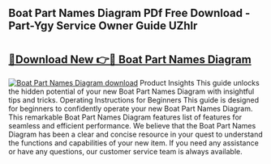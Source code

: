 ## Boat Part Names Diagram PDf Free Download - Part-Ygy Service Owner Guide UZhlr

# <h2><a href="http://dfkme2.blite.top/?on=Boat+Part+Names+Diagram">🔗Download New 👉🔴 Boat Part Names Diagram</a></h2>

[![Boat Part Names Diagram download](https://i.imgur.com/lujVjoI.png)](http://dfkme2.blite.top/?on=Boat+Part+Names+Diagram)
Product Insights This guide unlocks the hidden potential of your new Boat Part Names Diagram with insightful tips and tricks. Operating Instructions for Beginners This guide is designed for beginners to confidently operate your new Boat Part Names Diagram. This remarkable Boat Part Names Diagram features list of features for seamless and efficient performance. We believe that the Boat Part Names Diagram has been a clear and concise resource in your quest to understand the functions and capabilities of your new item. If you need any assistance or have any questions, our customer service team is always available.
